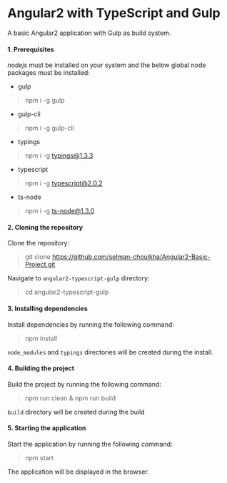 Angular2 with TypeScript and Gulp
=================================

A basic Angular2 application with Gulp as build system.

#### 1. Prerequisites

*nodejs* must be installed on your system and the below global node packages must be installed:

- gulp

> npm i -g gulp

- gulp-cli

> npm i -g gulp-cli

- typings

> npm i -g typings@1.3.3

- typescript

> npm i -g typescript@2.0.2

- ts-node

> npm i -g ts-node@1.3.0

#### 2. Cloning the repository

Clone the repository:

> git clone https://github.com/selman-chouikha/Angular2-Basic-Project.git

Navigate to `angular2-typescript-gulp` directory:

> cd angular2-typescript-gulp

#### 3. Installing dependencies

Install dependencies by running the following command:

> npm install

`node_modules` and `typings` directories will be created during the install.

#### 4. Building the project

Build the project by running the following command:

> npm run clean & npm run build

`build` directory will be created during the build

#### 5. Starting the application

Start the application by running the following command:

> npm start

The application will be displayed in the browser.
